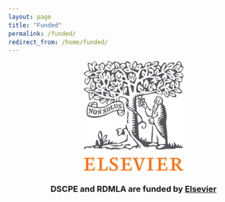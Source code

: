 ```yaml
---
layout: page
title: "Funded"
permalink: /funded/
redirect_from: /home/funded/
---
```



<p align="center"><img src="images/logos/elsevier_logo.png" alt="Elsevier Logo" width="200"></p> 
<h3><b><p align="center"> DSCPE and RDMLA are funded by <a href="https://www.eslevier.com" target="_blank">Elsevier</a></p>
